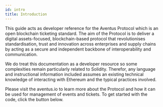 ```yaml
---
id: intro
title: Introduction
---
```


This guide acts as developer reference for the Aventus Protocol which is an open blockchain ticketing standard. The aim of the Protocol is to deliver a digital assets-focused, blockchain-based protocol that revolutionises standardisation, trust and innovation across enterprises and supply chains by acting as a secure and independent backbone of interoperability and communication. 

We do treat this documentation as a developer resource so some complexities remain particularly related to Solidity. Therefor, any language and instructional information included assumes an existing technical knowledge of interacting with Ethereum and the typical practices involved.

Please visit the aventus.io to learn more about the Protocol and how it can be used for management of events and tickets. To get started with the code, click the button below.
